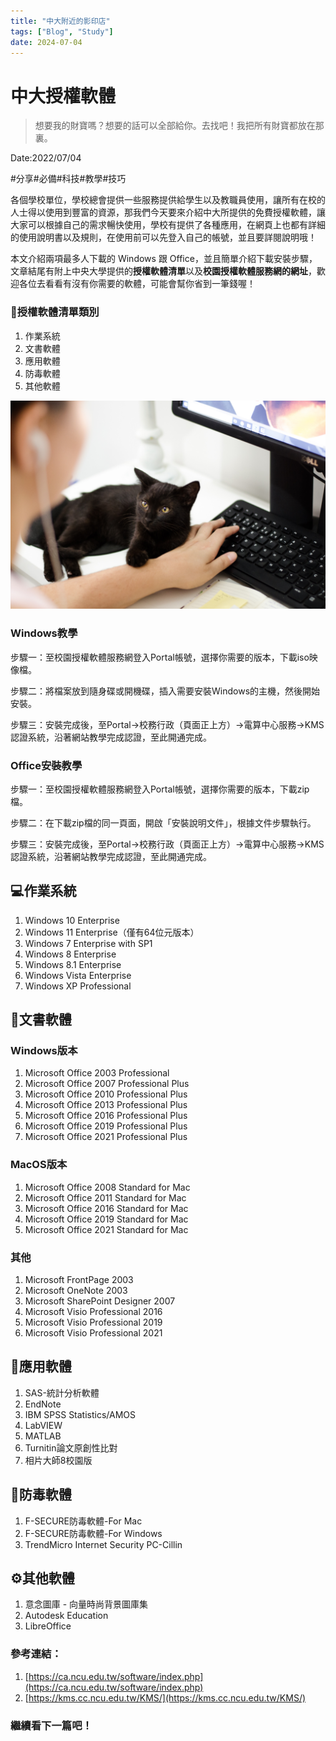 ```yaml
---
title: "中大附近的影印店"
tags: ["Blog", "Study"]
date: 2024-07-04
---
```

# 中大授權軟體

> 想要我的財寶嗎？想要的話可以全部給你。去找吧！我把所有財寶都放在那裏。
> 

Date:2022/07/04

#分享#必備#科技#教學#技巧

各個學校單位，學校總會提供一些服務提供給學生以及教職員使用，讓所有在校的人士得以使用到豐富的資源，那我們今天要來介紹中大所提供的免費授權軟體，讓大家可以根據自己的需求暢快使用，學校有提供了各種應用，在網頁上也都有詳細的使用說明書以及規則，在使用前可以先登入自己的帳號，並且要詳閱說明哦！

本文介紹兩項最多人下載的 Windows 跟 Office，並且簡單介紹下載安裝步驟，文章結尾有附上中央大學提供的**授權軟體清單**以及**校園授權軟體服務網的網址**，歡迎各位去看看有沒有你需要的軟體，可能會幫你省到一筆錢喔！

### 🐍**授權軟體**清單類別

1. 作業系統
2. 文書軟體
3. 應用軟體
4. 防毒軟體
5. 其他軟體

![pexels-ruca-souza-1049764.jpg](https://github.com/NCU-FRESH/2024-blog/blob/main/%E4%B8%AD%E5%A4%A7%E6%8E%88%E6%AC%8A%E8%BB%9F%E9%AB%94/pexels-ruca-souza-1049764.jpg?raw=true)

### Windows教學

步驟一：至校園授權軟體服務網登入Portal帳號，選擇你需要的版本，下載iso映像檔。

步驟二：將檔案放到隨身碟或開機碟，插入需要安裝Windows的主機，然後開始安裝。

步驟三：安裝完成後，至Portal→校務行政（頁面正上方）→電算中心服務→KMS認證系統，沿著網站教學完成認證，至此開通完成。

### Office安裝教學

步驟一：至校園授權軟體服務網登入Portal帳號，選擇你需要的版本，下載zip檔。

步驟二：在下載zip檔的同一頁面，開啟「安裝說明文件」，根據文件步驟執行。

步驟三：安裝完成後，至Portal→校務行政（頁面正上方）→電算中心服務→KMS認證系統，沿著網站教學完成認證，至此開通完成。

## 💻作業系統

1. Windows 10 Enterprise
2. Windows 11 Enterprise（僅有64位元版本）
3. Windows 7 Enterprise with SP1
4. Windows 8 Enterprise
5. Windows 8.1 Enterprise
6. Windows Vista Enterprise
7. Windows XP Professional

## 🏢文書軟體

### **Windows版本**

1. Microsoft Office 2003 Professional
2. Microsoft Office 2007 Professional Plus
3. Microsoft Office 2010 Professional Plus
4. Microsoft Office 2013 Professional Plus
5. Microsoft Office 2016 Professional Plus
6. Microsoft Office 2019 Professional Plus
7. Microsoft Office 2021 Professional Plus

### **MacOS版本**

1. Microsoft Office 2008 Standard for Mac
2. Microsoft Office 2011 Standard for Mac
3. Microsoft Office 2016 Standard for Mac
4. Microsoft Office 2019 Standard for Mac
5. Microsoft Office 2021 Standard for Mac

### **其他**

1. Microsoft FrontPage 2003
2. Microsoft OneNote 2003
3. Microsoft SharePoint Designer 2007
4. Microsoft Visio Professional 2016
5. Microsoft Visio Professional 2019
6. Microsoft Visio Professional 2021

## 📖應用軟體

1. SAS-統計分析軟體
2. EndNote
3. IBM SPSS Statistics/AMOS
4. LabVIEW
5. MATLAB
6. Turnitin論文原創性比對
7. 相片大師8校園版

## 🦠防毒軟體

1. F-SECURE防毒軟體-For Mac
2. F-SECURE防毒軟體-For Windows
3. TrendMicro Internet Security PC-Cillin

## ⚙️其他軟體

1. 意念圖庫 - 向量時尚背景圖庫集
2. Autodesk Education
3. LibreOffice

### 參考連結：

1. [https://ca.ncu.edu.tw/software/index.php](https://ca.ncu.edu.tw/software/index.php)
2. [https://kms.cc.ncu.edu.tw/KMS/](https://kms.cc.ncu.edu.tw/KMS/)

### 繼續看下一篇吧！

[](https://ncufresh.ncu.edu.tw/blog/life/?postId=b13bc36e-4f70-4816-8932-c2b9fa520c75)
